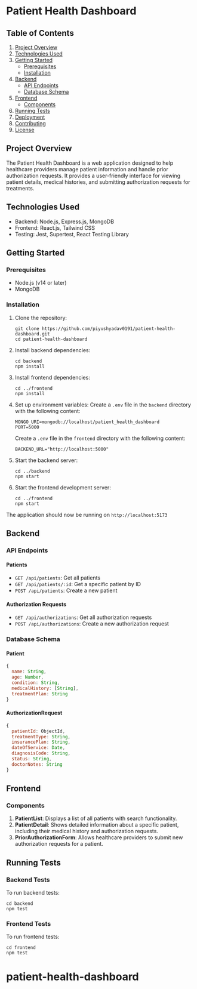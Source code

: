 # Patient Health Dashboard

## Table of Contents
1. [Project Overview](#project-overview)
2. [Technologies Used](#technologies-used)
3. [Getting Started](#getting-started)
   - [Prerequisites](#prerequisites)
   - [Installation](#installation)
4. [Backend](#backend)
   - [API Endpoints](#api-endpoints)
   - [Database Schema](#database-schema)
5. [Frontend](#frontend)
   - [Components](#components)
6. [Running Tests](#running-tests)
7. [Deployment](#deployment)
8. [Contributing](#contributing)
9. [License](#license)

## Project Overview

The Patient Health Dashboard is a web application designed to help healthcare providers manage patient information and handle prior authorization requests. It provides a user-friendly interface for viewing patient details, medical histories, and submitting authorization requests for treatments.

## Technologies Used

- Backend: Node.js, Express.js, MongoDB
- Frontend: React.js, Tailwind CSS
- Testing: Jest, Supertest, React Testing Library

## Getting Started

### Prerequisites

- Node.js (v14 or later)
- MongoDB

### Installation

1. Clone the repository:
   ```
   git clone https://github.com/piyushyadav0191/patient-health-dashboard.git
   cd patient-health-dashboard
   ```

2. Install backend dependencies:
   ```
   cd backend
   npm install
   ```

3. Install frontend dependencies:
   ```
   cd ../frontend
   npm install
   ```

4. Set up environment variables:
   Create a `.env` file in the `backend` directory with the following content:
   ```
   MONGO_URI=mongodb://localhost/patient_health_dashboard
   PORT=5000
   ```
   Create a `.env` file in the `frontend` directory with the following content:
   ```
   BACKEND_URL="http://localhost:5000"
   ```

5. Start the backend server:
   ```
   cd ../backend
   npm start
   ```

6. Start the frontend development server:
   ```
   cd ../frontend
   npm start
   ```

The application should now be running on `http://localhost:5173`

## Backend

### API Endpoints

#### Patients

- `GET /api/patients`: Get all patients
- `GET /api/patients/:id`: Get a specific patient by ID
- `POST /api/patients`: Create a new patient

#### Authorization Requests

- `GET /api/authorizations`: Get all authorization requests
- `POST /api/authorizations`: Create a new authorization request

### Database Schema

#### Patient

```javascript
{
  name: String,
  age: Number,
  condition: String,
  medicalHistory: [String],
  treatmentPlan: String
}
```

#### AuthorizationRequest

```javascript
{
  patientId: ObjectId,
  treatmentType: String,
  insurancePlan: String,
  dateOfService: Date,
  diagnosisCode: String,
  status: String,
  doctorNotes: String
}
```

## Frontend

### Components

1. **PatientList**: Displays a list of all patients with search functionality.
2. **PatientDetail**: Shows detailed information about a specific patient, including their medical history and authorization requests.
3. **PriorAuthorizationForm**: Allows healthcare providers to submit new authorization requests for a patient.

## Running Tests

### Backend Tests

To run backend tests:

```
cd backend
npm test
```

### Frontend Tests

To run frontend tests:

```
cd frontend
npm test
```
# patient-health-dashboard
